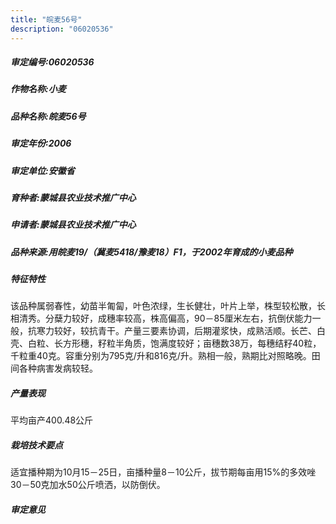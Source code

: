```yaml
---
title: "皖麦56号"
description: "06020536"
---
```

##### 审定编号:06020536

##### 作物名称:小麦

##### 品种名称:皖麦56号

##### 审定年份:2006

##### 审定单位:安徽省

##### 育种者:蒙城县农业技术推广中心

##### 申请者:蒙城县农业技术推广中心

##### 品种来源:用皖麦19/（冀麦5418/豫麦18）F1，于2002年育成的小麦品种

##### 特征特性
该品种属弱春性，幼苗半匍匐，叶色浓绿，生长健壮，叶片上举，株型较松散，长相清秀。分蘖力较好，成穗率较高，株高偏高，90－85厘米左右，抗倒伏能力一般，抗寒力较好，较抗青干。产量三要素协调，后期灌浆快，成熟活顺。长芒、白壳、白粒、长方形穗，籽粒半角质，饱满度较好；亩穗数38万，每穗结籽40粒，千粒重40克。容重分别为795克/升和816克/升。熟相一般，熟期比对照略晚。田间各种病害发病较轻。

##### 产量表现
平均亩产400.48公斤

##### 栽培技术要点
适宜播种期为10月15－25日，亩播种量8－10公斤，拔节期每亩用15%的多效唑30－50克加水50公斤喷洒，以防倒伏。

##### 审定意见

